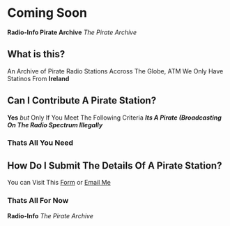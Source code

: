 # Coming Soon
**Radio-Info Pirate Archive**
*The Pirate Archive*
## What is this?
An Archive of Pirate Radio Stations Accross The Globe, ATM We Only Have Statinos From **Ireland**
## Can I Contribute A Pirate Station? 
**Yes**
*but* Only If You Meet The Following Criteria
 ***Its A Pirate (Broadcasting On The Radio Spectrum Illegally***
### Thats All You Need
## How Do I Submit The Details Of A Pirate Station?
You can Visit This [Form](https://docs.google.com/forms/u/5/d/1EyvMJ36vIr2uqZcSDbuj2fns1wkpq-ifoKUGfmTp3zU/) or [Email Me](mailto:admin@radio-info.uk.to)
### Thats All For Now
**Radio-Info** *The Pirate Archive*
